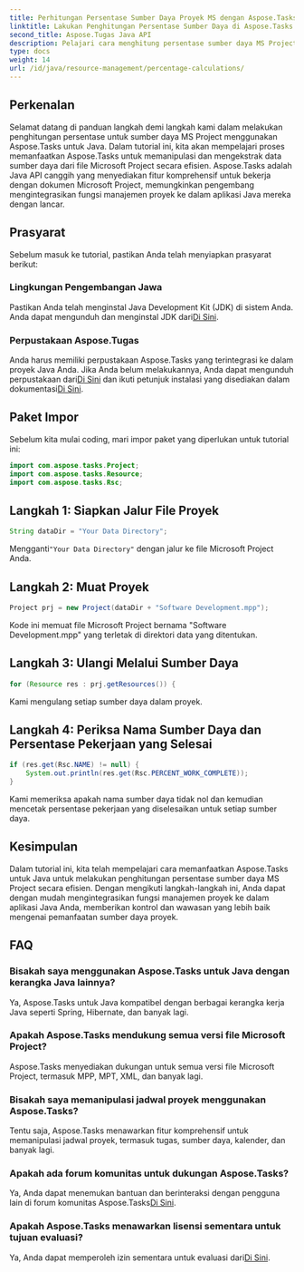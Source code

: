 ```yaml
---
title: Perhitungan Persentase Sumber Daya Proyek MS dengan Aspose.Tasks
linktitle: Lakukan Penghitungan Persentase Sumber Daya di Aspose.Tasks
second_title: Aspose.Tugas Java API
description: Pelajari cara menghitung persentase sumber daya MS Project menggunakan Aspose.Tasks untuk Java. Panduan langkah demi langkah dengan contoh kode disertakan.
type: docs
weight: 14
url: /id/java/resource-management/percentage-calculations/
---
```

## Perkenalan
Selamat datang di panduan langkah demi langkah kami dalam melakukan penghitungan persentase untuk sumber daya MS Project menggunakan Aspose.Tasks untuk Java. Dalam tutorial ini, kita akan mempelajari proses memanfaatkan Aspose.Tasks untuk memanipulasi dan mengekstrak data sumber daya dari file Microsoft Project secara efisien. Aspose.Tasks adalah Java API canggih yang menyediakan fitur komprehensif untuk bekerja dengan dokumen Microsoft Project, memungkinkan pengembang mengintegrasikan fungsi manajemen proyek ke dalam aplikasi Java mereka dengan lancar.
## Prasyarat
Sebelum masuk ke tutorial, pastikan Anda telah menyiapkan prasyarat berikut:
### Lingkungan Pengembangan Jawa
 Pastikan Anda telah menginstal Java Development Kit (JDK) di sistem Anda. Anda dapat mengunduh dan menginstal JDK dari[Di Sini](https://www.oracle.com/java/technologies/javase-jdk11-downloads.html).
### Perpustakaan Aspose.Tugas
Anda harus memiliki perpustakaan Aspose.Tasks yang terintegrasi ke dalam proyek Java Anda. Jika Anda belum melakukannya, Anda dapat mengunduh perpustakaan dari[Di Sini](https://releases.aspose.com/tasks/java/) dan ikuti petunjuk instalasi yang disediakan dalam dokumentasi[Di Sini](https://reference.aspose.com/tasks/java/).

## Paket Impor
Sebelum kita mulai coding, mari impor paket yang diperlukan untuk tutorial ini:
```java
import com.aspose.tasks.Project;
import com.aspose.tasks.Resource;
import com.aspose.tasks.Rsc;
```
## Langkah 1: Siapkan Jalur File Proyek
```java
String dataDir = "Your Data Directory";
```
 Mengganti`"Your Data Directory"` dengan jalur ke file Microsoft Project Anda.
## Langkah 2: Muat Proyek
```java
Project prj = new Project(dataDir + "Software Development.mpp");
```
Kode ini memuat file Microsoft Project bernama "Software Development.mpp" yang terletak di direktori data yang ditentukan.
## Langkah 3: Ulangi Melalui Sumber Daya
```java
for (Resource res : prj.getResources()) {
```
Kami mengulang setiap sumber daya dalam proyek.
## Langkah 4: Periksa Nama Sumber Daya dan Persentase Pekerjaan yang Selesai
```java
if (res.get(Rsc.NAME) != null) {
    System.out.println(res.get(Rsc.PERCENT_WORK_COMPLETE));
}
```
Kami memeriksa apakah nama sumber daya tidak nol dan kemudian mencetak persentase pekerjaan yang diselesaikan untuk setiap sumber daya.

## Kesimpulan
Dalam tutorial ini, kita telah mempelajari cara memanfaatkan Aspose.Tasks untuk Java untuk melakukan penghitungan persentase sumber daya MS Project secara efisien. Dengan mengikuti langkah-langkah ini, Anda dapat dengan mudah mengintegrasikan fungsi manajemen proyek ke dalam aplikasi Java Anda, memberikan kontrol dan wawasan yang lebih baik mengenai pemanfaatan sumber daya proyek.
## FAQ
### Bisakah saya menggunakan Aspose.Tasks untuk Java dengan kerangka Java lainnya?
Ya, Aspose.Tasks untuk Java kompatibel dengan berbagai kerangka kerja Java seperti Spring, Hibernate, dan banyak lagi.
### Apakah Aspose.Tasks mendukung semua versi file Microsoft Project?
Aspose.Tasks menyediakan dukungan untuk semua versi file Microsoft Project, termasuk MPP, MPT, XML, dan banyak lagi.
### Bisakah saya memanipulasi jadwal proyek menggunakan Aspose.Tasks?
Tentu saja, Aspose.Tasks menawarkan fitur komprehensif untuk memanipulasi jadwal proyek, termasuk tugas, sumber daya, kalender, dan banyak lagi.
### Apakah ada forum komunitas untuk dukungan Aspose.Tasks?
 Ya, Anda dapat menemukan bantuan dan berinteraksi dengan pengguna lain di forum komunitas Aspose.Tasks[Di Sini](https://forum.aspose.com/c/tasks/15).
### Apakah Aspose.Tasks menawarkan lisensi sementara untuk tujuan evaluasi?
 Ya, Anda dapat memperoleh izin sementara untuk evaluasi dari[Di Sini](https://purchase.aspose.com/temporary-license/).